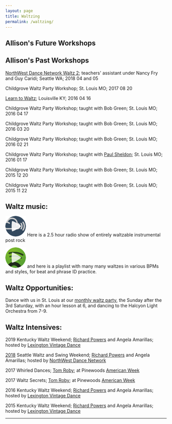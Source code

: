 ```yaml
---
layout: page
title: Waltzing
permalink: /waltzing/
---
```


## Allison's Future Workshops

## Allison's Past Workshops

[NorthWest Dance Network Waltz 2][];  teachers' assistant under Nancy Fry and Guy Caridi; Seattle WA; 2018 04 and 05

Childgrove Waltz Party Workshop; St. Louis MO; 2017 08 20

[Learn to Waltz][]; Louisville KY; 2016 04 16 

Childgrove Waltz Party Workshop; taught with Bob Green; St. Louis MO; 2016 04 17

Childgrove Waltz Party Workshop; taught with Bob Green; St. Louis MO; 2016 03 20

Childgrove Waltz Party Workshop; taught with Bob Green; St. Louis MO; 2016 02 21

Childgrove Waltz Party Workshop; taught with [Paul Sheldon][]; St. Louis MO; 2016 01 17

Childgrove Waltz Party Workshop; taught with Bob Green; St. Louis MO; 2015 12 20

Childgrove Waltz Party Workshop; taught with Bob Green; St. Louis MO; 2015 11 22


[Learn to Waltz]: http://allisonjonjak.com/waltzing/20160416
[Paul Sheldon]: http://www.socalfolkdance.org/master_teachers/sheldon_p.htm

## Waltz music:
[![Show](/img/mixcloud-play-icon.png)](https://www.mixcloud.com/nowlikephotographs/nowlikephotographs-episode-465-waiting-and-waltzing-in-airport-terminals/) Here is a 2.5 hour radio show of entirely waltzable instrumental post rock

[![Plalist](/img/spotify-play-icon.png)](https://open.spotify.com/user/cranhandler/playlist/2KbG2MQLi2X4fSScZJjxky) and here is a playlist with many many waltzes in various BPMs and styles, for beat and phrase ID practice. 

## Waltz Opportunities:

Dance with us in St. Louis at our [monthly waltz party][], the Sunday after the 3rd Saturday, with an hour lesson at 6, and dancing to the Halcyon Light Orchestra from 7-9.

[monthly waltz party]: http://childgrove.org/index.php/about-dances/what-is-waltz
## Waltz Intensives:

2019 Kentucky Waltz Weekend; [Richard Powers][] and Angela Amarillas; hosted by [Lexington Vintage Dance][]

[2018] Seattle Waltz and Swing Weekend; [Richard Powers][] and Angela Amarillas; hosted by [NorthWest Dance Network][]

2017 Whirled Dances; [Tom Roby][]; at Pinewoods [American Week][]

2017 Waltz Secrets; [Tom Roby][]; at Pinewoods [American Week][]

2016 Kentucky Waltz Weekend; [Richard Powers][] and Angela Amarillas; hosted by [Lexington Vintage Dance][]

2015 Kentucky Waltz Weekend; [Richard Powers][] and Angela Amarillas; hosted by [Lexington Vintage Dance][]





[Richard Powers]: http://www.richardpowers.com 
[Lexington Vintage Dance]: www.lexingtonvintagedance.org/
[Tom Roby]: http://www.math.uconn.edu/~troby/folkd.html
[American Week]: https://www.cdss.org/programs/dance-music-song-camps/camp-week-archives/17-american
[2018]: http://socialdance.stanford.edu/Syllabi/Seattle2018.html
[NorthWest Dance Network]: https://www.nwdance.net
[NorthWest Dance Network Waltz 2]: https://www.nwdance.net/series-and-workshops/series-classes/


---
